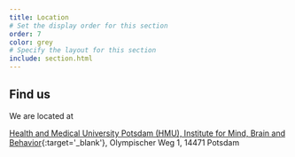 ```yaml
---
title: Location
# Set the display order for this section
order: 7
color: grey
# Specify the layout for this section
include: section.html
---
```

## Find us

We are located at 

[Health and Medical University Potsdam (HMU), Institute for Mind, Brain and Behavior](https://www.health-and-medical-university.de/Forschung/imbb-institute-for-mind-brain-and-behavior/){:target='\_blank'}, Olympischer Weg 1, 14471 Potsdam

<div style="margin-bottom: 800px"></div>

